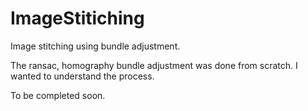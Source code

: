 # ImageStitiching
Image stitching using bundle adjustment. 

The ransac, homography bundle adjustment was done from scratch. I wanted to understand the process. 

To be completed soon.


